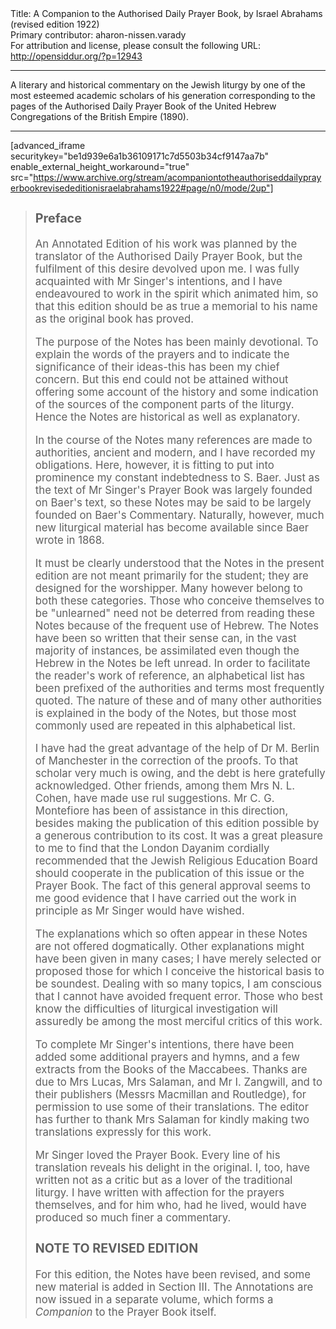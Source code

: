 <html>
<head></head>
<body>
Title: A Companion to the Authorised Daily Prayer Book, by Israel Abrahams (revised edition 1922)<br />
Primary contributor: aharon-nissen.varady<br />
For attribution and license, please consult the following URL: <a href="http://opensiddur.org/?p=12943">http://opensiddur.org/?p=12943</a>
<p />
<hr />

A literary and historical commentary on the Jewish liturgy by one of the most esteemed academic scholars of his generation corresponding to the pages of the Authorised Daily Prayer Book of the United Hebrew Congregations of the British Empire (1890).

<hr />

[advanced_iframe securitykey="be1d939e6a1b36109171c7d5503b34cf9147aa7b" enable_external_height_workaround="true" src="https://www.archive.org/stream/acompaniontotheauthoriseddailyprayerbookrevisededitionisraelabrahams1922#page/n0/mode/2up"]

<blockquote><div class="english" style="font-size: 1.2em;">
<h3>Preface</h3>

An Annotated Edition of his work was planned by the translator of the Authorised Daily Prayer Book, but the fulfilment of this desire devolved upon me. I was fully acquainted with Mr Singer's intentions, and I have endeavoured to work in the spirit which animated him, so that this edition should be as true a memorial to his name as the original book has proved.

The purpose of the Notes has been mainly devotional. To explain the words of the prayers and to indicate the significance of their ideas-this has been my chief concern. But this end could not be attained without offering some account of the history and some indication of the sources of the component parts of the liturgy. Hence the Notes are historical as well as explanatory.

In the course of the Notes many references are made to authorities, ancient and modern, and I have recorded my obligations. Here, however, it is fitting to put into prominence my constant indebtedness to S. Baer. Just as the text of Mr Singer's Prayer Book was largely founded on Baer's text, so these Notes may be said to be largely founded on Baer's Commentary. Naturally, however, much new liturgical material has become available since Baer wrote in 1868.

It must be clearly understood that the Notes in the present edition are not meant primarily for the student; they are designed for the worshipper. Many however belong to both these categories. Those who conceive themselves to be "unlearned" need not be deterred from reading these Notes because of the frequent use of Hebrew. The Notes have been so written that their sense can, in the vast majority of instances, be assimilated even though the Hebrew in the Notes be left unread. In order to facilitate the reader's work of reference, an alphabetical list has been prefixed of the authorities and terms most frequently quoted. The nature of these and of many other authorities is explained in the body of the Notes, but those most commonly used are repeated in this alphabetical list.

I have had the great advantage of the help of Dr M. Berlin of Manchester in the correction of the proofs. To that scholar very much is owing, and the debt is here gratefully acknowledged. Other friends, among them Mrs N. L. Cohen, have made use rul suggestions. Mr C. G. Montefiore has been of assistance in this direction, besides making the publication of this edition possible by a generous contribution to its cost. It was a great pleasure to me to find that the London Dayanim cordially recommended that the Jewish Religious Education Board should cooperate in the publication of this issue or the Prayer Book. The fact of this general approval seems to me good evidence that I have carried out the work in principle as Mr Singer would have wished.

The explanations which so often appear in these Notes are not offered dogmatically. Other explanations might have been given in many cases; I have merely selected or proposed those for which I conceive the historical basis to be soundest. Dealing with so many topics, I am conscious that I cannot have avoided frequent error. Those who best know the difficulties of liturgical investigation will assuredly be among the most merciful critics of this work.

To complete Mr Singer's intentions, there have been added some additional prayers and hymns, and a few extracts from the Books of the Maccabees. Thanks are due to Mrs Lucas, Mrs Salaman, and Mr I. Zangwill, and to their publishers (Messrs Macmillan and Routledge), for permission to use some of their translations. The editor has further to thank Mrs Salaman for kindly making two translations expressly for this work.

Mr Singer loved the Prayer Book. Every line of his translation reveals his delight in the original. I, too, have written not as a critic but as a lover of the traditional liturgy. I have written with affection for the prayers themselves, and for him who, had he lived, would have produced so much finer a commentary.


<h3>NOTE TO REVISED EDITION</h3>

For this edition, the Notes have been revised, and some new material is added in Section III. The Annotations are now issued in a separate volume, which forms a <em>Companion</em> to the Prayer Book itself.
</div></blockquote>
</body>
</html>